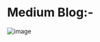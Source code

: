 # Medium Blog:- 

![image](https://github.com/user-attachments/assets/e3c08f27-f100-49f0-8a64-e6fd55d96d9f)
